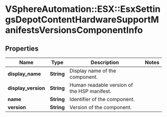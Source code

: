 # VSphereAutomation::ESX::EsxSettingsDepotContentHardwareSupportManifestsVersionsComponentInfo

## Properties
Name | Type | Description | Notes
------------ | ------------- | ------------- | -------------
**display_name** | **String** | Display name of the component. | 
**display_version** | **String** | Human readable version of the HSP manifest. | 
**name** | **String** | Identifier of the component. | 
**version** | **String** | Version of the component. | 


